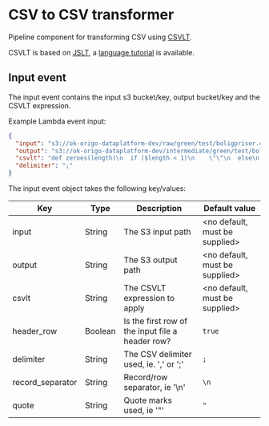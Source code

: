 CSV to CSV transformer
======================

Pipeline component for transforming CSV using [CSVLT](https://github.oslo.kommune.no/origo-dataplatform/csvlt).

CSVLT is based on [JSLT](https://github.com/schibsted/jslt), a [language tutorial](https://github.com/schibsted/jslt/blob/master/tutorial.md) is available.

## Input event

The input event contains the input s3 bucket/key, output bucket/key and the CSVLT expression.

Example Lambda event input:

```json
{
  "input": "s3://ok-origo-dataplatform-dev/raw/green/test/boligpriser.csv",
  "output": "s3://ok-origo-dataplatform-dev/intermediate/green/test/boligpriser.csv",
  "csvlt": "def zeroes(length)\n  if ($length < 1)\n    \"\"\n  else\n    \"0\" + zeroes($length - 1)\n\ndef delbydel_id(delbydel_nummer)\n  let nr = string(round(number($delbydel_nummer)))\n  zeroes(4 - size($nr)) + $nr\n\n{\n  \"delbydel_id\": delbydel_id(.Delbydelnummer),\n  \"navn\": .Delbydelsnavn\n}\n",
  "delimiter": ";"
}
```

The input event object takes the following key/values:

| Key               | Type      | Description                                       | Default value                     |
| ----------------- | --------- | ------------------------------------------------- | --------------------------------- |
| input             | String    | The S3 input path                                 | <no default, must be supplied>    |
| output            | String    | The S3 output path                                | <no default, must be supplied>    |
| csvlt             | String    | The CSVLT expression to apply                     | <no default, must be supplied>    |
| header_row        | Boolean   | Is the first row of the input file a header row?  | `true`                            |
| delimiter         | String    | The CSV delimiter used, ie. ',' or ';'            | `;`                               |
| record_separator  | String    | Record/row separator, ie '\n'                     | `\n`                              |
| quote             | String    | Quote marks used, ie '"'                          | `"`                               |
